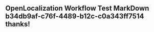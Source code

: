 <properties
ms.topic="hero-topic"
ms.test1="hero-topic"
ms.test2="test"/>


## OpenLocalization Workflow Test MarkDown b34db9af-c76f-4489-b12c-c0a343ff7514 thanks!



<!--HONumber=Sep16_HO1-->


